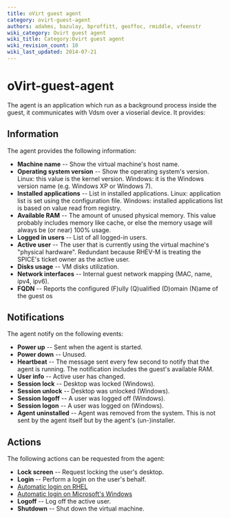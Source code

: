 ```yaml
---
title: oVirt guest agent
category: ovirt-guest-agent
authors: adahms, bazulay, bproffitt, geoffoc, rmiddle, vfeenstr
wiki_category: Ovirt guest agent
wiki_title: Category:Ovirt guest agent
wiki_revision_count: 10
wiki_last_updated: 2014-07-21
---
```


<!-- TODO: Content review -->

# oVirt-guest-agent

The agent is an application which run as a background process inside the guest, it communicates with Vdsm over a vioserial device.
It provides:

## Information

The agent provides the following information:

* **Machine name** -- Show the virtual machine's host name.
* **Operating system version** -- Show the operating system's version. Linux: this value is the kernel version. Windows: it is the Windows version name (e.g. Windows XP or Windows 7).
* **Installed applications** -- List in installed applications. Linux: application list is set using the configuration file. Windows: installed applications list is based on value read from registry.
* **Available RAM** -- The amount of unused physical memory. This value probably includes memory like cache, or else the memory usage will always be (or near) 100% usage.
* **Logged in users** -- List of all logged-in users.
* **Active user** -- The user that is currently using the virtual machine's "physical hardware". Redundant because RHEV-M is treating the SPICE's ticket owner as the active user.
* **Disks usage** -- VM disks utilization.
* **Network interfaces** -- Internal guest network mapping (MAC, name, ipv4, ipv6).
* **FQDN** -- Reports the configured (F)ully (Q)ualified (D)omain (N)ame of the guest os

## Notifications

The agent notify on the following events:

* **Power up** -- Sent when the agent is started.
* **Power down** -- Unused.
* **Heartbeat** -- The message sent every few second to notify that the agent is running. The notification includes the guest's available RAM.
* **User info** -- Active user has changed.
* **Session lock** -- Desktop was locked (Windows).
* **Session unlock** -- Desktop was unlocked (Windows).
* **Session logoff** -- A user was logged off (Windows).
* **Session logon** -- A user was logged on (Windows).
* **Agent uninstalled** -- Agent was removed from the system. This is not sent by the agent itself but by the agent's (un-)installer.

## Actions

The following actions can be requested from the agent:

* **Lock screen** -- Request locking the user's desktop.
* **Login** -- Perform a login on the user's behalf.
* [Automatic login on RHEL](../guest-agent-automatic-login-rhel6)
* [Automatic login on Microsoft's Windows](../guest-agent-automatic-login-windows)
* **Logoff** -- Log off the active user.
* **Shutdown** -- Shut down the virtual machine.

